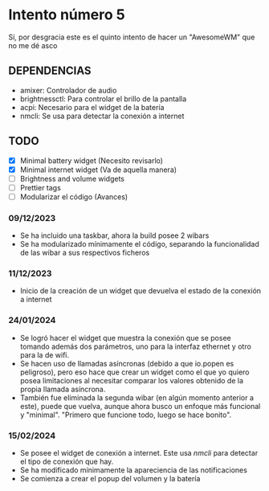 # Intento número 5
Sí, por desgracia este es el quinto intento de hacer un "AwesomeWM" que no me dé asco

## DEPENDENCIAS
+ amixer: Controlador de audio
+ brightnessctl: Para controlar el brillo de la pantalla
+ acpi: Necesario para el widget de la batería
+ nmcli: Se usa para detectar la conexión a internet 


## TODO
+ [X] Minimal battery widget (Necesito revisarlo)
+ [X] Minimal internet widget (Va de aquella manera)
+ [ ] Brightness and volume widgets
+ [ ] Prettier tags
+ [ ] Modularizar el código (Avances)

### 09/12/2023
+ Se ha incluido una taskbar, ahora la build posee 2 wibars
+ Se ha modularizado mínimamente el código, separando la funcionalidad de las wibar a sus respectivos ficheros

### 11/12/2023
+ Inicio de la creación de un widget que devuelva el estado de la conexión a internet

### 24/01/2024
+ Se logró hacer el widget que muestra la conexión que se posee tomando además dos parámetros, uno para la interfaz ethernet y otro para la de wifi.
+ Se hacen uso de llamadas asíncronas (debido a que io.popen es peligroso), pero eso hace que crear un widget como el que yo quiero posea limitaciones al necesitar comparar los valores obtenido de la propia llamada asíncrona.
+ También fue eliminada la segunda wibar (en algún momento anterior a este), puede que vuelva, aunque ahora busco un enfoque más funcional y "minimal". "Primero que funcione todo, luego se hace bonito".

### 15/02/2024
+ Se posee el widget de conexión a internet. Este usa _nmcli_ para detectar el tipo de conexión que hay.
+ Se ha modificado mínimamente la apareciencia de las notificaciones
+ Se comienza a crear el popup del volumen y la batería
